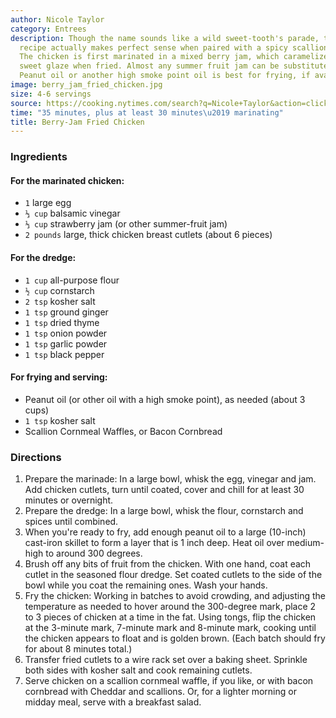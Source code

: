 ```yaml
---
author: Nicole Taylor
category: Entrees
description: Though the name sounds like a wild sweet-tooth's parade, this fried chicken
  recipe actually makes perfect sense when paired with a spicy scallion cornmeal waffle.
  The chicken is first marinated in a mixed berry jam, which caramelizes into a sticky,
  sweet glaze when fried. Almost any summer fruit jam can be substituted in the marinade.
  Peanut oil or another high smoke point oil is best for frying, if available.
image: berry_jam_fried_chicken.jpg
size: 4-6 servings
source: https://cooking.nytimes.com/search?q=Nicole+Taylor&action=click&module=byline&region=recipe%20page
time: "35 minutes, plus at least 30 minutes\u2019 marinating"
title: Berry-Jam Fried Chicken
---
```

### Ingredients

#### For the marinated chicken:

* `1` large egg
* `⅓ cup` balsamic vinegar
* `⅓ cup` strawberry jam (or other summer-fruit jam)
* `2 pounds` large, thick chicken breast cutlets (about 6 pieces)

#### For the dredge:

* `1 cup` all-purpose flour
* `½ cup` cornstarch
* `2 tsp` kosher salt
* `1 tsp` ground ginger
* `1 tsp` dried thyme
* `1 tsp` onion powder
* `1 tsp` garlic powder
* `1 tsp` black pepper

#### For frying and serving:

* Peanut oil (or other oil with a high smoke point), as needed (about 3 cups)
* `1 tsp` kosher salt
* Scallion Cornmeal Waffles, or Bacon Cornbread

### Directions

1. Prepare the marinade: In a large bowl, whisk the egg, vinegar and jam. Add chicken cutlets, turn until coated, cover and chill for at least 30 minutes or overnight.
2. Prepare the dredge: In a large bowl, whisk the flour, cornstarch and spices until combined.
3. When you're ready to fry, add enough peanut oil to a large (10-inch) cast-iron skillet to form a layer that is 1 inch deep. Heat oil over medium-high to around 300 degrees.
4. Brush off any bits of fruit from the chicken. With one hand, coat each cutlet in the seasoned flour dredge. Set coated cutlets to the side of the bowl while you coat the remaining ones. Wash your hands.
5. Fry the chicken: Working in batches to avoid crowding, and adjusting the temperature as needed to hover around the 300-degree mark, place 2 to 3 pieces of chicken at a time in the fat. Using tongs, flip the chicken at the 3-minute mark, 7-minute mark and 8-minute mark, cooking until the chicken appears to float and is golden brown. (Each batch should fry for about 8 minutes total.)
6. Transfer fried cutlets to a wire rack set over a baking sheet. Sprinkle both sides with kosher salt and cook remaining cutlets.
7. Serve chicken on a scallion cornmeal waffle, if you like, or with bacon cornbread with Cheddar and scallions. Or, for a lighter morning or midday meal, serve with a breakfast salad.